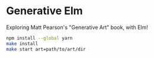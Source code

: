 # Generative Elm

Exploring Matt Pearson's "Generative Art" book, with Elm!

```sh
npm install --global yarn
make install
make start art=path/to/art/dir
```

